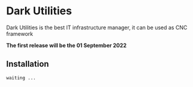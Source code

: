 # Dark Utilities

Dark Utilities is the best IT infrastructure manager, it can be used as CNC framework

**The first release will be the 01 September 2022**

## Installation
```sh
waiting ...
```
